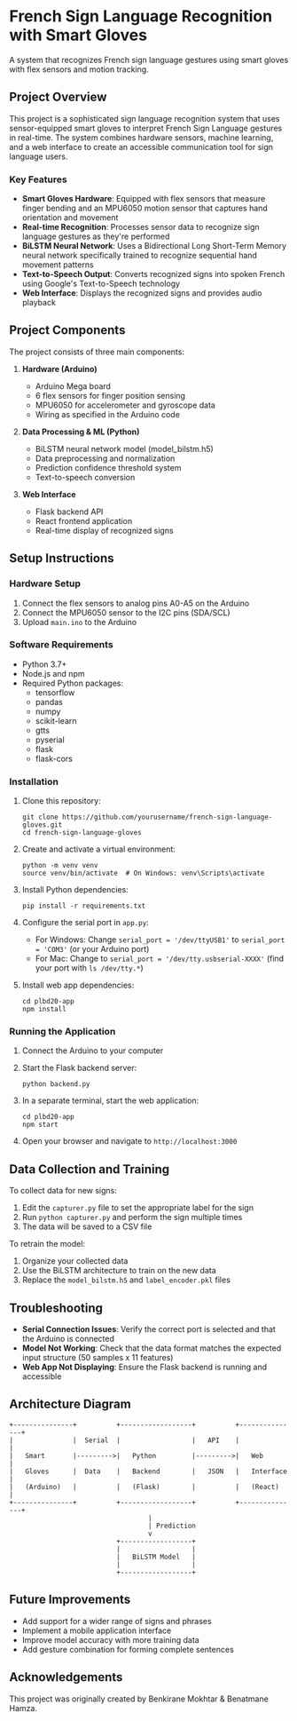 # French Sign Language Recognition with Smart Gloves

A system that recognizes French sign language gestures using smart gloves with flex sensors and motion tracking.

## Project Overview

This project is a sophisticated sign language recognition system that uses sensor-equipped smart gloves to interpret French Sign Language gestures in real-time. The system combines hardware sensors, machine learning, and a web interface to create an accessible communication tool for sign language users.

### Key Features

- **Smart Gloves Hardware**: Equipped with flex sensors that measure finger bending and an MPU6050 motion sensor that captures hand orientation and movement
- **Real-time Recognition**: Processes sensor data to recognize sign language gestures as they're performed
- **BiLSTM Neural Network**: Uses a Bidirectional Long Short-Term Memory neural network specifically trained to recognize sequential hand movement patterns
- **Text-to-Speech Output**: Converts recognized signs into spoken French using Google's Text-to-Speech technology
- **Web Interface**: Displays the recognized signs and provides audio playback

## Project Components

The project consists of three main components:

1. **Hardware (Arduino)**
   - Arduino Mega board
   - 6 flex sensors for finger position sensing
   - MPU6050 for accelerometer and gyroscope data
   - Wiring as specified in the Arduino code

2. **Data Processing & ML (Python)**
   - BiLSTM neural network model (model_bilstm.h5)
   - Data preprocessing and normalization
   - Prediction confidence threshold system
   - Text-to-speech conversion

3. **Web Interface**
   - Flask backend API
   - React frontend application
   - Real-time display of recognized signs

## Setup Instructions

### Hardware Setup

1. Connect the flex sensors to analog pins A0-A5 on the Arduino
2. Connect the MPU6050 sensor to the I2C pins (SDA/SCL)
3. Upload `main.ino` to the Arduino

### Software Requirements

- Python 3.7+
- Node.js and npm
- Required Python packages:
  - tensorflow
  - pandas
  - numpy
  - scikit-learn
  - gtts
  - pyserial
  - flask
  - flask-cors

### Installation

1. Clone this repository:
   ```
   git clone https://github.com/yourusername/french-sign-language-gloves.git
   cd french-sign-language-gloves
   ```

2. Create and activate a virtual environment:
   ```
   python -m venv venv
   source venv/bin/activate  # On Windows: venv\Scripts\activate
   ```

3. Install Python dependencies:
   ```
   pip install -r requirements.txt
   ```

4. Configure the serial port in `app.py`:
   - For Windows: Change `serial_port = '/dev/ttyUSB1'` to `serial_port = 'COM3'` (or your Arduino port)
   - For Mac: Change to `serial_port = '/dev/tty.usbserial-XXXX'` (find your port with `ls /dev/tty.*`)

5. Install web app dependencies:
   ```
   cd plbd20-app
   npm install
   ```

### Running the Application

1. Connect the Arduino to your computer

2. Start the Flask backend server:
   ```
   python backend.py
   ```

3. In a separate terminal, start the web application:
   ```
   cd plbd20-app
   npm start
   ```

4. Open your browser and navigate to `http://localhost:3000`

## Data Collection and Training

To collect data for new signs:

1. Edit the `capturer.py` file to set the appropriate label for the sign
2. Run `python capturer.py` and perform the sign multiple times
3. The data will be saved to a CSV file

To retrain the model:
1. Organize your collected data
2. Use the BiLSTM architecture to train on the new data
3. Replace the `model_bilstm.h5` and `label_encoder.pkl` files

## Troubleshooting

- **Serial Connection Issues**: Verify the correct port is selected and that the Arduino is connected
- **Model Not Working**: Check that the data format matches the expected input structure (50 samples x 11 features)
- **Web App Not Displaying**: Ensure the Flask backend is running and accessible

## Architecture Diagram

```
+---------------+          +------------------+          +---------------+
|               |  Serial  |                  |   API    |               |
|   Smart       |--------->|   Python         |--------->|   Web         |
|   Gloves      |  Data    |   Backend        |   JSON   |   Interface   |
|   (Arduino)   |          |   (Flask)        |          |   (React)     |
+---------------+          +------------------+          +---------------+
                                   |
                                   | Prediction
                                   v
                           +------------------+
                           |                  |
                           |   BiLSTM Model   |
                           |                  |
                           +------------------+
```

## Future Improvements

- Add support for a wider range of signs and phrases
- Implement a mobile application interface
- Improve model accuracy with more training data
- Add gesture combination for forming complete sentences


## Acknowledgements

This project was originally created by Benkirane Mokhtar & Benatmane Hamza.

